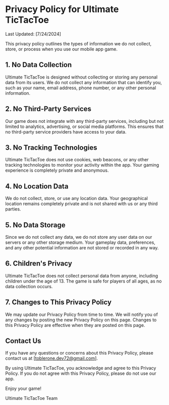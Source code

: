 # Privacy Policy for Ultimate TicTacToe

Last Updated: [7/24/2024]

This privacy policy outlines the types of information we do not collect, store, or process when you use our mobile app game.

## 1. No Data Collection
Ultimate TicTacToe is designed without collecting or storing any personal data from its users. We do not collect any information that can identify you, such as your name, email address, phone number, or any other personal information.

## 2. No Third-Party Services
Our game does not integrate with any third-party services, including but not limited to analytics, advertising, or social media platforms. This ensures that no third-party service providers have access to your data.

## 3. No Tracking Technologies
Ultimate TicTacToe does not use cookies, web beacons, or any other tracking technologies to monitor your activity within the app. Your gaming experience is completely private and anonymous.

## 4. No Location Data
We do not collect, store, or use any location data. Your geographical location remains completely private and is not shared with us or any third parties.

## 5. No Data Storage
Since we do not collect any data, we do not store any user data on our servers or any other storage medium. Your gameplay data, preferences, and any other potential information are not stored or recorded in any way.

## 6. Children's Privacy
Ultimate TicTacToe does not collect personal data from anyone, including children under the age of 13. The game is safe for players of all ages, as no data collection occurs.

## 7. Changes to This Privacy Policy
We may update our Privacy Policy from time to time. We will notify you of any changes by posting the new Privacy Policy on this page. Changes to this Privacy Policy are effective when they are posted on this page.

## Contact Us
If you have any questions or concerns about this Privacy Policy, please contact us at [toblerone.dev72@gmail.com].

By using Ultimate TicTacToe, you acknowledge and agree to this Privacy Policy. If you do not agree with this Privacy Policy, please do not use our app.

Enjoy your game!

Ultimate TicTacToe Team
